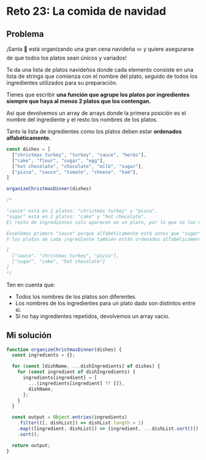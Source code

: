 # Reto 23: La comida de navidad

## Problema

¡Santa 🎅 está organizando una gran cena navideña 🫓 y quiere asegurarse de que todos los platos sean únicos y variados!

Te da una lista de platos navideños donde cada elemento consiste en una lista de strings que comienza con el nombre del plato, seguido de todos los ingredientes utilizados para su preparación.

Tienes que escribir **una función que agrupe los platos por ingredientes siempre que haya al menos 2 platos que los contengan.**

Así que devolvemos un array de arrays donde la primera posición es el nombre del ingrediente y el resto los nombres de los platos.

Tanto la lista de ingredientes como los platos deben estar **ordenados alfabéticamente.**

```js
const dishes = [
  ["christmas turkey", "turkey", "sauce", "herbs"],
  ["cake", "flour", "sugar", "egg"],
  ["hot chocolate", "chocolate", "milk", "sugar"],
  ["pizza", "sauce", "tomato", "cheese", "ham"],
]

organizeChristmasDinner(dishes)

/*

"sauce" está en 2 platos: "christmas turkey" y "pizza".
"sugar" está en 2 platos: "cake" y "hot chocolate".
El resto de ingredientes solo aparecen en un plato, por lo que no los mostramos.

Enseñamos primero "sauce" porque alfabéticamente está antes que "sugar".
Y los platos de cada ingrediente también están ordenados alfabéticamente.

[
  ["sauce", "christmas turkey", "pizza"],
  ["sugar", "cake", "hot chocolate"]
]
*/
```

Ten en cuenta que:

- Todos los nombres de los platos son diferentes.
- Los nombres de los ingredientes para un plato dado son distintos entre sí.
- Si no hay ingredientes repetidos, devolvemos un array vacío.

## Mi solución

```js
function organizeChristmasDinner(dishes) {
  const ingredients = {};

  for (const [dishName, ...dishIngredients] of dishes) {
    for (const ingredient of dishIngredients) {
      ingredients[ingredient] = [
        ...(ingredients[ingredient] ?? []),
        dishName,
      ];
    }
  }

  const output = Object.entries(ingredients)
    .filter(([, dishList]) => dishList.length > 1)
    .map(([ingredient, dishList]) => [ingredient, ...dishList.sort()])
    .sort();

  return output;
}
```
